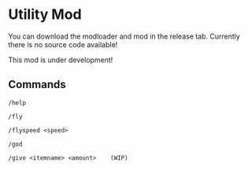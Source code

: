 # Utility Mod

You can download the modloader and mod in the release tab.
Currently there is no source code available!

This mod is under development!

## Commands

```
/help

/fly

/flyspeed <speed>

/god

/give <itemname> <amount>    (WIP)
```